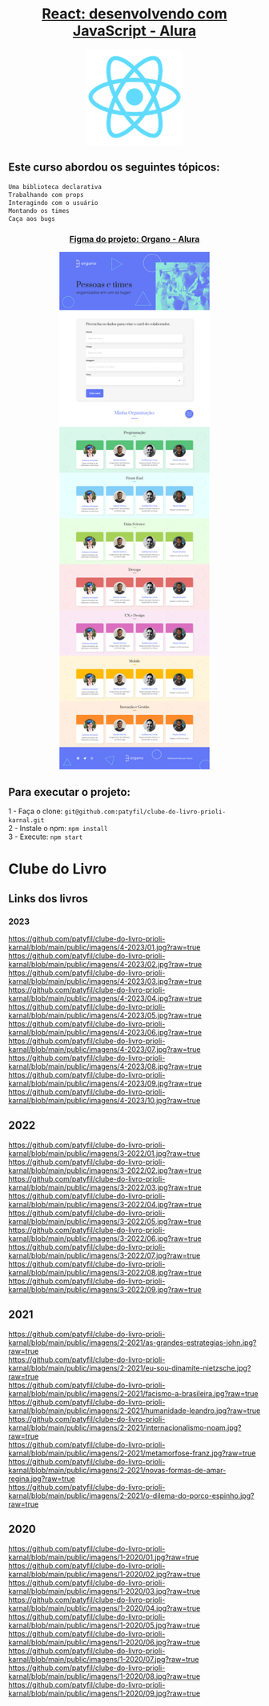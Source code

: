 <h1 align="center">
  <a href="https://cursos.alura.com.br/course/react-desenvolvendo-javascript" style="text-align: center;">React: desenvolvendo com JavaScript - Alura</a>
</h1>

<p align="center">
  <img src="https://github.com/patyfil/clube-do-livro-prioli-karnal/blob/main/public/logo192.png">
</p>


## Este curso abordou os seguintes tópicos:

    Uma biblioteca declarativa
    Trabalhando com props
    Interagindo com o usuário
    Montando os times
    Caça aos bugs
    
<h3 align="center">
  <a href="https://www.figma.com/file/T6BLI1HfB81eYOiVgpqQz7/Projeto-Intro-ao-React?type=design&node-id=134-128&t=aJDGtJo6JTHMUjn0-0" style="text-align: center;">Figma do projeto: Organo - Alura</a>
</h3>

<p align="center">
<img src="https://github.com/patyfil/clube-do-livro-prioli-karnal/blob/main/public/projeto%20react.png" width="300"/>
</p>
    
## Para executar o projeto:  
1 - Faça o clone: `git@github.com:patyfil/clube-do-livro-prioli-karnal.git`  
2 - Instale o npm: `npm install`  
3 - Execute: `npm start` 

# Clube do Livro

## Links dos livros

### 2023  
https://github.com/patyfil/clube-do-livro-prioli-karnal/blob/main/public/imagens/4-2023/01.jpg?raw=true  
https://github.com/patyfil/clube-do-livro-prioli-karnal/blob/main/public/imagens/4-2023/02.jpg?raw=true  
https://github.com/patyfil/clube-do-livro-prioli-karnal/blob/main/public/imagens/4-2023/03.jpg?raw=true  
https://github.com/patyfil/clube-do-livro-prioli-karnal/blob/main/public/imagens/4-2023/04.jpg?raw=true  
https://github.com/patyfil/clube-do-livro-prioli-karnal/blob/main/public/imagens/4-2023/05.jpg?raw=true  
https://github.com/patyfil/clube-do-livro-prioli-karnal/blob/main/public/imagens/4-2023/06.jpg?raw=true  
https://github.com/patyfil/clube-do-livro-prioli-karnal/blob/main/public/imagens/4-2023/07.jpg?raw=true  
https://github.com/patyfil/clube-do-livro-prioli-karnal/blob/main/public/imagens/4-2023/08.jpg?raw=true  
https://github.com/patyfil/clube-do-livro-prioli-karnal/blob/main/public/imagens/4-2023/09.jpg?raw=true  
https://github.com/patyfil/clube-do-livro-prioli-karnal/blob/main/public/imagens/4-2023/10.jpg?raw=true  

## 2022
https://github.com/patyfil/clube-do-livro-prioli-karnal/blob/main/public/imagens/3-2022/01.jpg?raw=true  
https://github.com/patyfil/clube-do-livro-prioli-karnal/blob/main/public/imagens/3-2022/02.jpg?raw=true  
https://github.com/patyfil/clube-do-livro-prioli-karnal/blob/main/public/imagens/3-2022/03.jpg?raw=true  
https://github.com/patyfil/clube-do-livro-prioli-karnal/blob/main/public/imagens/3-2022/04.jpg?raw=true  
https://github.com/patyfil/clube-do-livro-prioli-karnal/blob/main/public/imagens/3-2022/05.jpg?raw=true  
https://github.com/patyfil/clube-do-livro-prioli-karnal/blob/main/public/imagens/3-2022/06.jpg?raw=true  
https://github.com/patyfil/clube-do-livro-prioli-karnal/blob/main/public/imagens/3-2022/07.jpg?raw=true  
https://github.com/patyfil/clube-do-livro-prioli-karnal/blob/main/public/imagens/3-2022/08.jpg?raw=true  
https://github.com/patyfil/clube-do-livro-prioli-karnal/blob/main/public/imagens/3-2022/09.jpg?raw=true  

## 2021
https://github.com/patyfil/clube-do-livro-prioli-karnal/blob/main/public/imagens/2-2021/as-grandes-estrategias-john.jpg?raw=true  
https://github.com/patyfil/clube-do-livro-prioli-karnal/blob/main/public/imagens/2-2021/eu-sou-dinamite-nietzsche.jpg?raw=true  
https://github.com/patyfil/clube-do-livro-prioli-karnal/blob/main/public/imagens/2-2021/facismo-a-brasileira.jpg?raw=true  
https://github.com/patyfil/clube-do-livro-prioli-karnal/blob/main/public/imagens/2-2021/humanidade-leandro.jpg?raw=true  
https://github.com/patyfil/clube-do-livro-prioli-karnal/blob/main/public/imagens/2-2021/internacionalismo-noam.jpg?raw=true  
https://github.com/patyfil/clube-do-livro-prioli-karnal/blob/main/public/imagens/2-2021/metamorfose-franz.jpg?raw=true  
https://github.com/patyfil/clube-do-livro-prioli-karnal/blob/main/public/imagens/2-2021/novas-formas-de-amar-regina.jpg?raw=true  
https://github.com/patyfil/clube-do-livro-prioli-karnal/blob/main/public/imagens/2-2021/o-dilema-do-porco-espinho.jpg?raw=true  

## 2020
https://github.com/patyfil/clube-do-livro-prioli-karnal/blob/main/public/imagens/1-2020/01.jpg?raw=true  
https://github.com/patyfil/clube-do-livro-prioli-karnal/blob/main/public/imagens/1-2020/02.jpg?raw=true  
https://github.com/patyfil/clube-do-livro-prioli-karnal/blob/main/public/imagens/1-2020/03.jpg?raw=true  
https://github.com/patyfil/clube-do-livro-prioli-karnal/blob/main/public/imagens/1-2020/04.jpg?raw=true  
https://github.com/patyfil/clube-do-livro-prioli-karnal/blob/main/public/imagens/1-2020/05.jpg?raw=true  
https://github.com/patyfil/clube-do-livro-prioli-karnal/blob/main/public/imagens/1-2020/06.jpg?raw=true  
https://github.com/patyfil/clube-do-livro-prioli-karnal/blob/main/public/imagens/1-2020/07.jpg?raw=true  
https://github.com/patyfil/clube-do-livro-prioli-karnal/blob/main/public/imagens/1-2020/08.jpg?raw=true  
https://github.com/patyfil/clube-do-livro-prioli-karnal/blob/main/public/imagens/1-2020/09.jpg?raw=true  
